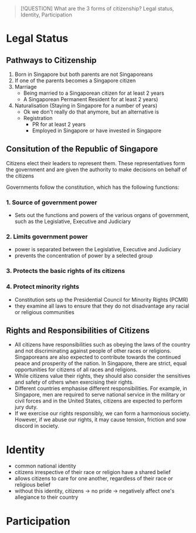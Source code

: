 > [!QUESTION] What are the 3 forms of citizenship?
> Legal status, Identity, Participation

# Legal Status

## Pathways to Citizenship

1. Born in Singapore but both parents are not Singaporeans
2. If one of the parents becomes a Singapore citizen
3. Marriage
	- Being married to a Singaporean citizen for at least 2 years
	- A Singaporean Permanent Resident for at least 2 years)
4. Naturalisation (Staying in Singapore for a number of years)
	- Ok we don't really do that anymore, but an alternative is
	- Registration
		- PR for at least 2 years
		- Employed in Singapore or have invested in Singapore

## Consitution of the Republic of Singapore

Citizens elect their leaders to represent them. These representatives form the government and are given the authority to make decisions on behalf of the citizens

Governments follow the constitution, which has the following functions:

### 1. Source of government power

- Sets out the functions and powers of the various organs of government, such as the Legislative, Executive and Judiciary

### 2. Limits government power

- power is separated between the Legislative, Executive and Judiciary
- prevents the concentration of power by a selected group

### 3. Protects the basic rights of its citizens

### 4. Protect minority rights

- Constitution sets up the Presidential Council for Minority Rights (PCMR)
- they examine all laws to ensure that they do not disadvantage any racial or religious communities

## Rights and Responsibilities of Citizens

- All citizens have responsibilities such as obeying the laws of the country and not discriminating against people of other races or religions. Singaporeans are also expected to contribute towards the continued peace and prosperity of the nation. In Singapore, there are strict, equal opportunities for citizens of all races and religions.
- While citizens value their rights, they should also consider the sensitives and safety of others when exercising their rights.
- Different countries emphasise different responsibilities. For example, in Singapore, men are required to serve national service in the military or civil forces and in the United States, citizens are expected to perform jury duty.
- If we exercise our rights responsibly, we can form a harmonious society. However, if we abuse our rights, it may cause tension, friction and sow discord in society.

# Identity

- common national identity
- citizens irrespective of their race or religion have a shared belief
- allows citizens to care for one another, regardless of their race or religious belief
- without this identity, citizens -> no pride -> negatively affect one's allegiance to their country

# Participation